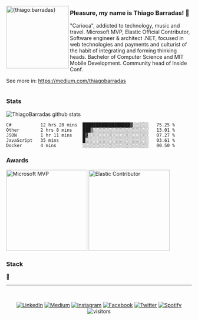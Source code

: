 <img align="left" width="170" src="https://i.imgur.com/PutOnaN.png" alt="{thiago:barradas}"></img>

### Pleasure, my name is Thiago Barradas! 👋 

"Carioca", addicted to technology, music and travel. Microsoft MVP, Elastic Official Contributor, Software engineer & architect .NET, focused in web technologies and payments and culturist of the habit of integrating and forming thinking heads. Bachelor of Computer Science and MIT Mobile Development. Community head of Inside Conf.

See more in: https://medium.com/thiagobarradas

<div align="center">
<img src="https://i.imgur.com/LmYLy9y.png" alt=""></img>
</div>

### Stats

![ThiagoBarradas github stats](https://github-readme-stats.vercel.app/api?username=ThiagoBarradas&show_icons=true&title_color=fff&icon_color=79ff97&text_color=9f9f9f&bg_color=151515)

<!--START_SECTION:waka-->
```text
C#           12 hrs 20 mins  ██████████████████▓░░░░░░   75.25 % 
Other        2 hrs 8 mins    ███▒░░░░░░░░░░░░░░░░░░░░░   13.01 % 
JSON         1 hr 11 mins    █▓░░░░░░░░░░░░░░░░░░░░░░░   07.27 % 
JavaScript   35 mins         █░░░░░░░░░░░░░░░░░░░░░░░░   03.61 % 
Docker       4 mins          ░░░░░░░░░░░░░░░░░░░░░░░░░   00.50 % 
```
<!--END_SECTION:waka-->

### Awards

<a href="https://mvp.microsoft.com/pt-br/mvp/Thiago%20%20Barradas-5003579" target="_blank"><img height="220" src="https://i.imgur.com/ngzQLRS.png" alt="Microsoft MVP"></img></a> <a href="https://elastic.github.io/Elastic-Contributor-Program/ranking-piloto" target="_blank"><img height="220" src="https://i.imgur.com/HJxs2PS.png" alt="Elastic Contributor"></img></a>

### Stack

:construction:

<hr>
<div align="center">
 <br>

<a href="https://www.linkedin.com/in/thiagobarradas" target="_blank"><img src="https://img.shields.io/badge/LinkedIn-%230077B5.svg?&style=flat-square&logo=linkedin&logoColor=white" alt="LinkedIn"></a>
<a href="https://medium.com/thiagobarradas" target="_blank"><img src="https://img.shields.io/badge/Medium-%23575757.svg?&style=flat-square&logo=medium&logoColor=white" alt="Medium"></a>
<a href="https://www.instagram.com/_thiagobarradas" target="_blank"><img src="https://img.shields.io/badge/Instagram-%23E4405F.svg?&style=flat-square&logo=instagram&logoColor=white" alt="Instagram"></a>
<a href="https://www.facebook.com/thbarradas" target="_blank"><img src="https://img.shields.io/badge/Facebook-%231877F2.svg?&style=flat-square&logo=facebook&logoColor=white" alt="Facebook"></a>
<a href="https://twitter.com/_thiagobarradas" target="_blank"><img src="https://img.shields.io/badge/Twitter-%2303A9F4.svg?&style=flat-square&logo=twitter&logoColor=white" alt="Twitter"></a>
<a href="https://open.spotify.com/user/22gv6ux35l2hrngr2clavmica" target="_blank"><img src="https://img.shields.io/badge/Spotify-%231ED760.svg?&style=flat-square&logo=spotify&logoColor=white" alt="Spotify"></a>
![visitors](https://visitor-badge.laobi.icu/badge?page_id=thiagobarradas)
</div>

<!--
**ThiagoBarradas/thiagobarradas** is a ✨ _special_ ✨ repository because its `README.md` (this file) appears on your GitHub profile.

Here are some ideas to get you started:

- 🔭 I’m currently working on ...
- 🌱 I’m currently learning ...
- 👯 I’m looking to collaborate on ...
- 🤔 I’m looking for help with ...
- 💬 Ask me about ...
- 📫 How to reach me: ...
- 😄 Pronouns: ...
- ⚡ Fun fact: ...

<p align="center">
  <a href="https://www.linkedin.com/in/thiagobarradas"><img src="https://img.icons8.com/color/48/000000/linkedin.png" alt="linkedin"/></a>
  <a href="https://medium.com/thiagobarradas"><img src="https://img.icons8.com/color/48/000000/medium-logo.png" alt="medium"/></a>
  <a href="https://www.instagram.com/_thiagobarradas"><img src="https://img.icons8.com/color/48/000000/instagram-new.png" alt="instagram"/></a>
  <a href="https://www.facebook.com/thbarradas"><img src="https://img.icons8.com/color/48/000000/facebook.png" alt="facebook"/></a>
  <a href=""><img src="https://img.icons8.com/color/48/000000/twitter-squared.png" alt="twitter"/></a>
  <a href="https://open.spotify.com/user/22gv6ux35l2hrngr2clavmica"><img src="https://img.icons8.com/color/48/000000/spotify--v1.png" alt="spotify"/></a>
</p>

-->

